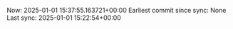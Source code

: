 Now: 2025-01-01 15:37:55.163721+00:00 Earliest commit since sync: None Last sync: 2025-01-01 15:22:54+00:00

